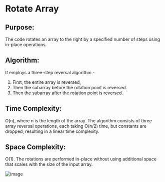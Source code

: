 # Rotate Array

## Purpose:
The code rotates an array to the right by a specified number of steps using in-place operations.

## Algorithm:
It employs a three-step reversal algorithm -
 1. First, the entire array is reversed,
 2. Then the subarray before the rotation point is reversed.
 3. Then the subarray after the rotation point is reversed.

## Time Complexity: 
O(n), where n is the length of the array. The algorithm consists of three array reversal operations, each taking O(n/2) time, but constants are dropped, resulting in a linear time complexity.

## Space Complexity:
O(1). The rotations are performed in-place without using additional space that scales with the size of the input array.

![image](https://github.com/shwetasugure/LeetCode/assets/107701519/8a70b93b-c70c-460a-a689-6a01d4fa2dbd)







